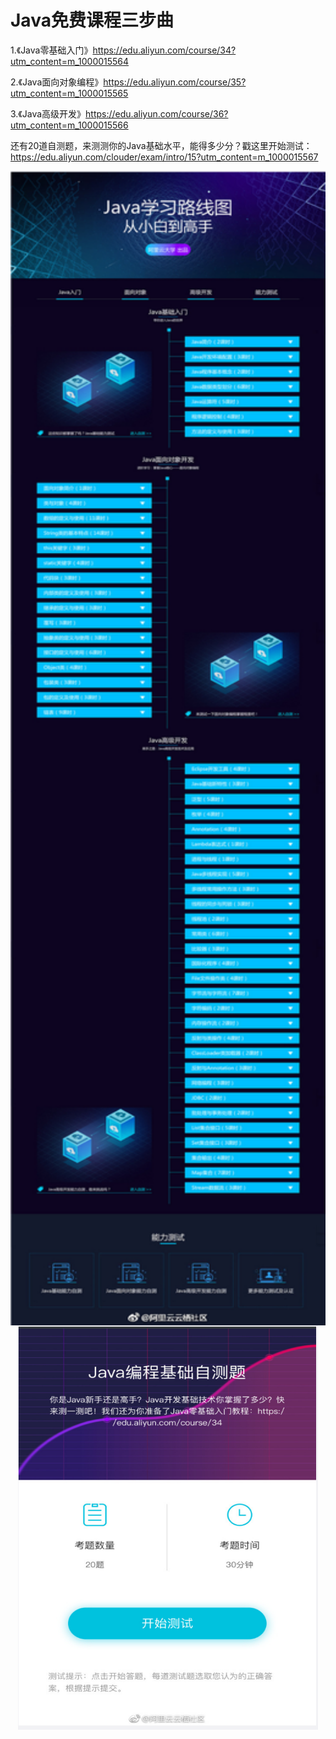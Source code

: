 # Java免费课程三步曲


1.《Java零基础入门》<a href="https://edu.aliyun.com/course/34?utm_content=m_1000015564">https://edu.aliyun.com/course/34?utm_content=m_1000015564</a>

2.《Java面向对象编程》<a href="https://edu.aliyun.com/course/35?utm_content=m_1000015565">https://edu.aliyun.com/course/35?utm_content=m_1000015565</a>

3.《Java高级开发》<a href="https://edu.aliyun.com/course/36?utm_content=m_1000015566">https://edu.aliyun.com/course/36?utm_content=m_1000015566</a>

还有20道自测题，来测测你的Java基础水平，能得多少分？戳这里开始测试：<a href="https://edu.aliyun.com/clouder/exam/intro/15?utm_content=m_1000015567">https://edu.aliyun.com/clouder/exam/intro/15?utm_content=m_1000015567</a>

<div style="text-align:center" class="title" align="center">
<img src="/images/1.png" width="580" height="1847" align="center" />
</div>

<div style="text-align:center" align="center">
<img src="/images/2.png" width="480" height="647" align="center" />
</div>
